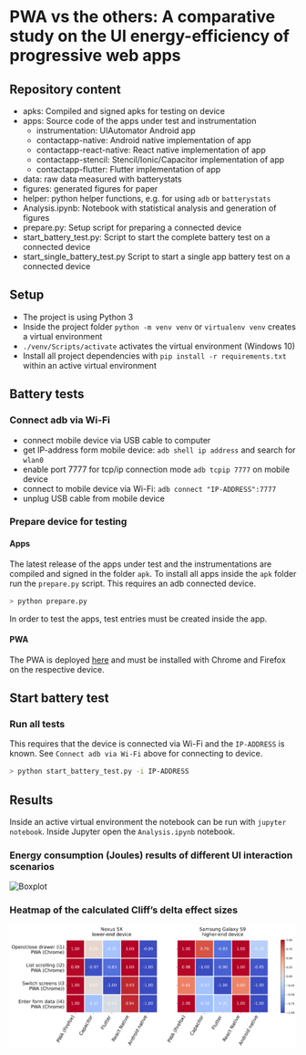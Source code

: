 # PWA vs the others: A comparative study on the UI energy-efficiency of progressive web apps

## Repository content

 - apks: Compiled and signed apks for testing on device
 - apps: Source code of the apps under test and instrumentation
    - instrumentation: UIAutomator Android app 
    - contactapp-native: Android native implementation of app
    - contactapp-react-native: React native implementation of app
    - contactapp-stencil: Stencil/Ionic/Capacitor implementation of app
    - contactapp-flutter: Flutter implementation of app
 - data: raw data measured with batterystats
 - figures: generated figures for paper
 - helper: python helper functions, e.g. for using `adb` or `batterystats`
 - Analysis.ipynb: Notebook with statistical analysis and generation of figures
 - prepare.py: Setup script for preparing a connected device 
 - start_battery_test.py: Script to start the complete battery test on a connected device
 - start_single_battery_test.py Script to start a single app battery test on a connected device

## Setup

 - The project is using Python 3
 - Inside the project folder `python -m venv venv` or `virtualenv venv` creates a virtual environment
 - `./venv/Scripts/activate` activates the virtual environment (Windows 10)
 - Install all project dependencies with `pip install -r requirements.txt` within an active virtual environment

## Battery tests

### Connect adb via Wi-Fi

 - connect mobile device via USB cable to computer
 - get IP-address form mobile device: `adb shell ip address` and search for `wlan0`
 - enable port 7777 for tcp/ip connection mode `adb tcpip 7777` on mobile device
 - connect to mobile device via Wi-Fi: `adb connect "IP-ADDRESS":7777`
 - unplug USB cable from mobile device
 
### Prepare device for testing

#### Apps

The latest release of the apps under test and the instrumentations are compiled and signed in the folder `apk`. To install all apps inside the `apk` folder run the `prepare.py` script. This requires an adb connected device.

```bash
> python prepare.py
```

In order to test the apps, test entries must be created inside the app.

#### PWA

The PWA is deployed [here](https://contactapp.stefanhuber.at) and must be installed with Chrome and Firefox on the respective device.

## Start battery test

### Run all tests

This requires that the device is connected via Wi-Fi and the `IP-ADDRESS` is known. See `Connect adb via Wi-Fi` above for connecting to device.

```bash
> python start_battery_test.py -i IP-ADDRESS
```

## Results

Inside an active virtual environment the notebook can be run with `jupyter notebook`. Inside Jupyter open the `Analysis.ipynb` notebook.

### Energy consumption (Joules) results of different UI interaction scenarios

![Boxplot](figures/results.png)

### Heatmap of the calculated Cliff’s delta effect sizes

![Heatmap](figures/heatmap.png)